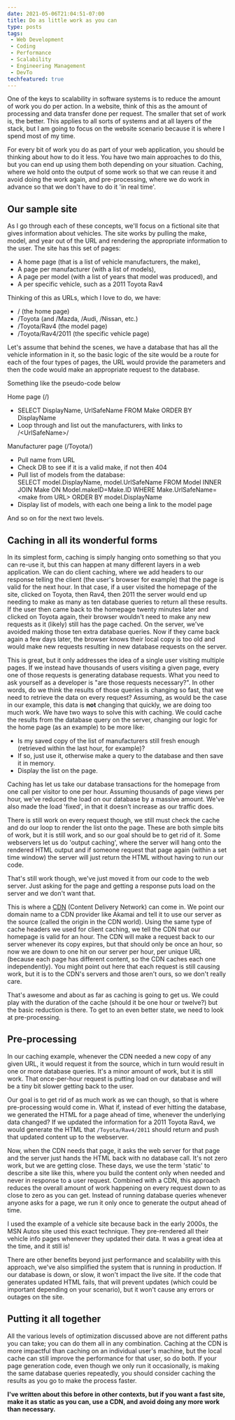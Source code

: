 ```yaml
---
date: 2021-05-06T21:04:51-07:00
title: Do as little work as you can
type: posts
tags:
 - Web Development
 - Coding
 - Performance
 - Scalability
 - Engineering Management
 - DevTo
techfeatured: true
---
```

One of the keys to scalability in software systems is to reduce the
amount of work you do per action. In a website, think of this as the
amount of processing and data transfer done per request. The smaller
that set of work is, the better. This applies to all sorts of systems
and at all layers of the stack, but I am going to focus on the website
scenario because it is where I spend most of my time.

For every bit of work you do as part of your web application, you should
be thinking about how to do it less. You have two main approaches to do
this, but you can end up using them both depending on your situation.
Caching, where we hold onto the output of some work so that we can reuse
it and avoid doing the work again, and pre-processing, where we do work
in advance so that we don't have to do it 'in real time'.

## Our sample site

As I go through each of these concepts, we'll focus on a fictional site
that gives information about vehicles. The site works by pulling the
make, model, and year out of the URL and rendering the appropriate
information to the user. The site has this set of pages:

- A home page (that is a list of vehicle manufacturers, the make),
- A page per manufacturer (with a list of models),
- A page per model (with a list of years that model was produced), and
- A per specific vehicle, such as a 2011 Toyota Rav4

Thinking of this as URLs, which I love to do, we have:

- / (the home page)
- /Toyota (and /Mazda, /Audi, /Nissan, etc.)
- /Toyota/Rav4 (the model page)
- /Toyota/Rav4/2011 (the specific vehicle page)

Let's assume that behind the scenes, we have a database that has all the
vehicle information in it, so the basic logic of the site would be a
route for each of the four types of pages, the URL would provide the
parameters and then the code would make an appropriate request to the
database.

Something like the pseudo-code below

Home page (/)

- SELECT DisplayName, UrlSafeName FROM Make ORDER BY DisplayName
- Loop through and list out the manufacturers, with links to /\<UrlSafeName>/

Manufacturer page (/Toyota/)

- Pull name from URL
- Check DB to see if it is a valid make, if not then 404
- Pull list of models from the database:\
    SELECT model.DisplayName, model.UrlSafeName FROM Model INNER JOIN
    Make ON Model.makeID=Make.ID WHERE Make.UrlSafeName=\<make from
    URL\> ORDER BY model.DisplayName
- Display list of models, with each one being a link to the model page

And so on for the next two levels.

## Caching in all its wonderful forms

In its simplest form, caching is simply hanging onto something so that
you can re-use it, but this can happen at many different layers in a web
application. We can do client caching, where we add headers to our
response telling the client (the user's browser for example) that the
page is valid for the next hour. In that case, if a user visited the
homepage of the site, clicked on Toyota, then Rav4, then 2011 the server
would end up needing to make as many as ten database queries to return
all these results. If the user then came back to the homepage twenty
minutes later and clicked on Toyota again, their browser wouldn't need
to make any new requests as it (likely) still has the page cached. On
the server, we've avoided making those ten extra database queries. Now
if they came back again a few days later, the browser knows their local
copy is too old and would make new requests resulting in new database
requests on the server.

This is great, but it only addresses the idea of a single user visiting
multiple pages. If we instead have thousands of users visiting a given
page, every one of those requests is generating database requests. What
you need to ask yourself as a developer is "are those requests
necessary?". In other words, do we think the results of those queries is
changing so fast, that we need to retrieve the data on every request?
Assuming, as would be the case in our example, this data is **not**
changing that quickly, we are doing too much work. We have two ways to
solve this with caching. We could cache the results from the database
query on the server, changing our logic for the home page (as an
example) to be more like:

- Is my saved copy of the list of manufacturers still fresh enough
  (retrieved within the last hour, for example)?
- If so, just use it, otherwise make a query to the database and then
  save it in memory.
- Display the list on the page.

Caching has let us take our database transactions for the homepage from
one call per visitor to one per hour. Assuming thousands of page views
per hour, we've reduced the load on our database by a massive amount.
We've also made the load 'fixed', in that it doesn't increase as our
traffic does.

There is still work on every request though, we still must check the
cache and do our loop to render the list onto the page. These are both
simple bits of work, but it is still work, and so our goal should be to
get rid of it. Some webservers let us do 'output caching', where the
server will hang onto the rendered HTML output and if someone request
that page again (within a set time window) the server will just return
the HTML without having to run our code.

That's still work though, we've just moved it from our code to the web
server. Just asking for the page and getting a response puts load on the
server and we don't want that.

This is where a [CDN](/blog/overview-of-cdn/) (Content Delivery Network) can come in. We point our
domain name to a CDN provider like Akamai and tell it to use our server
as the source (called the origin in the CDN world). Using the same type
of cache headers we used for client caching, we tell the CDN that our
homepage is valid for an hour. The CDN will make a request back to our
server whenever its copy expires, but that should only be once an hour,
so now we are down to one hit on our server per hour, per unique URL
(because each page has different content, so the CDN caches each one
independently). You might point out here that each request is still
causing work, but it is to the CDN's servers and those aren't ours, so
we don't really care.

That's awesome and about as far as caching is going to get us. We could
play with the duration of the cache (should it be one hour or twelve?)
but the basic reduction is there. To get to an even better state, we
need to look at pre-processing.

## Pre-processing

In our caching example, whenever the CDN needed a new copy of any given
URL, it would request it from the source, which in turn would result in
one or more database queries. It's a minor amount of work, but it is
still work. That once-per-hour request is putting load on our database
and will be a tiny bit slower getting back to the user.

Our goal is to get rid of as much work as we can though, so that is
where pre-processing would come in. What if, instead of ever hitting the
database, we generated the HTML for a page ahead of time, whenever the
underlying data changed? If we updated the information for a 2011 Toyota
Rav4, we would generate the HTML that `/Toyota/Rav4/2011` should return
and push that updated content up to the webserver.

Now, when the CDN needs that page, it asks the web server for that page
and the server just hands the HTML back with no database call. It's not
zero work, but we are getting close. These days, we use the term
'static' to describe a site like this, where you build the content only
when needed and never in response to a user request. Combined with a
CDN, this approach reduces the overall amount of work happening on every
request down to as close to zero as you can get. Instead of running
database queries whenever anyone asks for a page, we run it only once to
generate the output ahead of time.

I used the example of a vehicle site because back in the early 2000s,
the MSN Autos site used this exact technique. They pre-rendered all
their vehicle info pages whenever they updated their data. It was a
great idea at the time, and it still is!

There are other benefits beyond just performance and scalability with
this approach, we've also simplified the system that is running in
production. If our database is down, or slow, it won't impact the live
site. If the code that generates updated HTML fails, that will prevent
updates (which could be important depending on your scenario), but it
won't cause any errors or outages on the site.

## Putting it all together

All the various levels of optimization discussed above are not different
paths you can take; you can do them all in any combination. Caching at
the CDN is more impactful than caching on an individual user's machine,
but the local cache can still improve the performance for that user, so
do both. If your page generation code, even though we only run it
occasionally, is making the same database queries repeatedly, you should
consider caching the results as you go to make the process faster.

**I've written about this before in other contexts, but if you want a
fast site, make it as static as you can, use a CDN, and avoid doing any
more work than necessary.**
